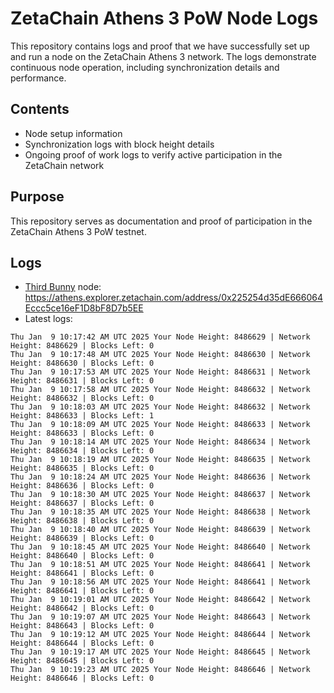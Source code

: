 # ZetaChain Athens 3 PoW Node Logs
This repository contains logs and proof that we have successfully set up and run a node on the ZetaChain Athens 3 network. The logs demonstrate continuous node operation, including synchronization details and performance.

## Contents
- Node setup information
- Synchronization logs with block height details
- Ongoing proof of work logs to verify active participation in the ZetaChain network

## Purpose
This repository serves as documentation and proof of participation in the ZetaChain Athens 3 PoW testnet.

## Logs

- [Third Bunny](https://thirdbunny.xyz/) node: https://athens.explorer.zetachain.com/address/0x225254d35dE666064Eccc5ce16eF1D8bF8D7b5EE
- Latest logs:
```
Thu Jan  9 10:17:42 AM UTC 2025 Your Node Height: 8486629 | Network Height: 8486629 | Blocks Left: 0
Thu Jan  9 10:17:48 AM UTC 2025 Your Node Height: 8486630 | Network Height: 8486630 | Blocks Left: 0
Thu Jan  9 10:17:53 AM UTC 2025 Your Node Height: 8486631 | Network Height: 8486631 | Blocks Left: 0
Thu Jan  9 10:17:58 AM UTC 2025 Your Node Height: 8486632 | Network Height: 8486632 | Blocks Left: 0
Thu Jan  9 10:18:03 AM UTC 2025 Your Node Height: 8486632 | Network Height: 8486633 | Blocks Left: 1
Thu Jan  9 10:18:09 AM UTC 2025 Your Node Height: 8486633 | Network Height: 8486633 | Blocks Left: 0
Thu Jan  9 10:18:14 AM UTC 2025 Your Node Height: 8486634 | Network Height: 8486634 | Blocks Left: 0
Thu Jan  9 10:18:19 AM UTC 2025 Your Node Height: 8486635 | Network Height: 8486635 | Blocks Left: 0
Thu Jan  9 10:18:24 AM UTC 2025 Your Node Height: 8486636 | Network Height: 8486636 | Blocks Left: 0
Thu Jan  9 10:18:30 AM UTC 2025 Your Node Height: 8486637 | Network Height: 8486637 | Blocks Left: 0
Thu Jan  9 10:18:35 AM UTC 2025 Your Node Height: 8486638 | Network Height: 8486638 | Blocks Left: 0
Thu Jan  9 10:18:40 AM UTC 2025 Your Node Height: 8486639 | Network Height: 8486639 | Blocks Left: 0
Thu Jan  9 10:18:45 AM UTC 2025 Your Node Height: 8486640 | Network Height: 8486640 | Blocks Left: 0
Thu Jan  9 10:18:51 AM UTC 2025 Your Node Height: 8486641 | Network Height: 8486641 | Blocks Left: 0
Thu Jan  9 10:18:56 AM UTC 2025 Your Node Height: 8486641 | Network Height: 8486641 | Blocks Left: 0
Thu Jan  9 10:19:01 AM UTC 2025 Your Node Height: 8486642 | Network Height: 8486642 | Blocks Left: 0
Thu Jan  9 10:19:07 AM UTC 2025 Your Node Height: 8486643 | Network Height: 8486643 | Blocks Left: 0
Thu Jan  9 10:19:12 AM UTC 2025 Your Node Height: 8486644 | Network Height: 8486644 | Blocks Left: 0
Thu Jan  9 10:19:17 AM UTC 2025 Your Node Height: 8486645 | Network Height: 8486645 | Blocks Left: 0
Thu Jan  9 10:19:23 AM UTC 2025 Your Node Height: 8486646 | Network Height: 8486646 | Blocks Left: 0
```
